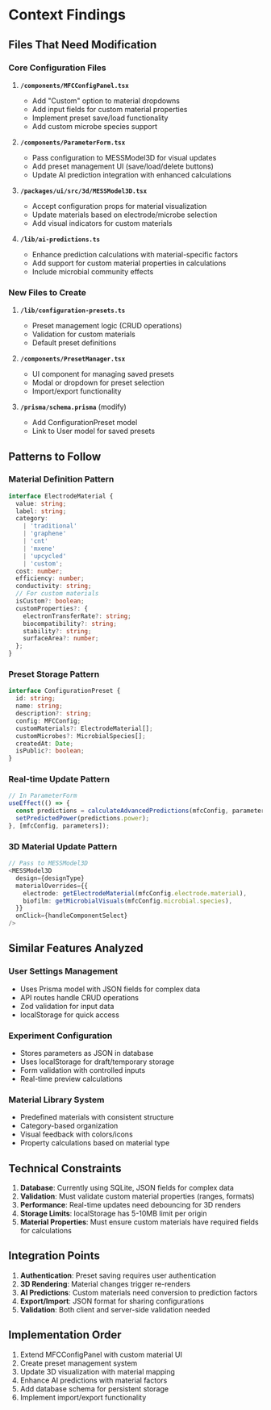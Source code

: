# Context Findings

## Files That Need Modification

### Core Configuration Files

1. **`/components/MFCConfigPanel.tsx`**

   - Add "Custom" option to material dropdowns
   - Add input fields for custom material properties
   - Implement preset save/load functionality
   - Add custom microbe species support

2. **`/components/ParameterForm.tsx`**

   - Pass configuration to MESSModel3D for visual updates
   - Add preset management UI (save/load/delete buttons)
   - Update AI prediction integration with enhanced calculations

3. **`/packages/ui/src/3d/MESSModel3D.tsx`**

   - Accept configuration props for material visualization
   - Update materials based on electrode/microbe selection
   - Add visual indicators for custom materials

4. **`/lib/ai-predictions.ts`**
   - Enhance prediction calculations with material-specific factors
   - Add support for custom material properties in calculations
   - Include microbial community effects

### New Files to Create

1. **`/lib/configuration-presets.ts`**

   - Preset management logic (CRUD operations)
   - Validation for custom materials
   - Default preset definitions

2. **`/components/PresetManager.tsx`**

   - UI component for managing saved presets
   - Modal or dropdown for preset selection
   - Import/export functionality

3. **`/prisma/schema.prisma`** (modify)
   - Add ConfigurationPreset model
   - Link to User model for saved presets

## Patterns to Follow

### Material Definition Pattern

```typescript
interface ElectrodeMaterial {
  value: string;
  label: string;
  category:
    | 'traditional'
    | 'graphene'
    | 'cnt'
    | 'mxene'
    | 'upcycled'
    | 'custom';
  cost: number;
  efficiency: number;
  conductivity: string;
  // For custom materials
  isCustom?: boolean;
  customProperties?: {
    electronTransferRate?: string;
    biocompatibility?: string;
    stability?: string;
    surfaceArea?: number;
  };
}
```

### Preset Storage Pattern

```typescript
interface ConfigurationPreset {
  id: string;
  name: string;
  description?: string;
  config: MFCConfig;
  customMaterials?: ElectrodeMaterial[];
  customMicrobes?: MicrobialSpecies[];
  createdAt: Date;
  isPublic?: boolean;
}
```

### Real-time Update Pattern

```typescript
// In ParameterForm
useEffect(() => {
  const predictions = calculateAdvancedPredictions(mfcConfig, parameters);
  setPredictedPower(predictions.power);
}, [mfcConfig, parameters]);
```

### 3D Material Update Pattern

```typescript
// Pass to MESSModel3D
<MESSModel3D
  design={designType}
  materialOverrides={{
    electrode: getElectrodeMaterial(mfcConfig.electrode.material),
    biofilm: getMicrobialVisuals(mfcConfig.microbial.species),
  }}
  onClick={handleComponentSelect}
/>
```

## Similar Features Analyzed

### User Settings Management

- Uses Prisma model with JSON fields for complex data
- API routes handle CRUD operations
- Zod validation for input data
- localStorage for quick access

### Experiment Configuration

- Stores parameters as JSON in database
- Uses localStorage for draft/temporary storage
- Form validation with controlled inputs
- Real-time preview calculations

### Material Library System

- Predefined materials with consistent structure
- Category-based organization
- Visual feedback with colors/icons
- Property calculations based on material type

## Technical Constraints

1. **Database**: Currently using SQLite, JSON fields for complex data
2. **Validation**: Must validate custom material properties (ranges, formats)
3. **Performance**: Real-time updates need debouncing for 3D renders
4. **Storage Limits**: localStorage has 5-10MB limit per origin
5. **Material Properties**: Must ensure custom materials have required fields
   for calculations

## Integration Points

1. **Authentication**: Preset saving requires user authentication
2. **3D Rendering**: Material changes trigger re-renders
3. **AI Predictions**: Custom materials need conversion to prediction factors
4. **Export/Import**: JSON format for sharing configurations
5. **Validation**: Both client and server-side validation needed

## Implementation Order

1. Extend MFCConfigPanel with custom material UI
2. Create preset management system
3. Update 3D visualization with material mapping
4. Enhance AI predictions with material factors
5. Add database schema for persistent storage
6. Implement import/export functionality
